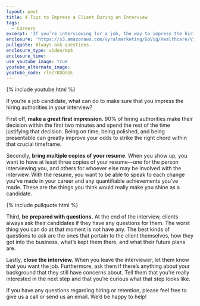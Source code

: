 ```yaml
---
layout: post
title: 4 Tips to Impress a Client During an Interview
tags:
  - Careers
excerpt: 'If you’re interviewing for a job, the way to impress the hiring authorities is to be prepared and be punctual. Today I have four tips to achieve each of these objectives.'
enclosure: 'https://s3.amazonaws.com/vyralmarketing/GoVig/Healthcare/Videos/Hadley+Gayles+%252812-5-2016%2529+Interviewing.mp4'
pullquote: Always ask questions.
enclosure_type: video/mp4
enclosure_time:
use_youtube_image: true
youtube_alternate_image:
youtube_code: rloZrKDQGGE
---
```



{% include youtube.html %}

If you’re a job candidate, what can do to make sure that you impress the hiring authorities in your interview?

First off, **make a great first impression**. 90% of hiring authorities make their decision within the first two minutes and spend the rest of the time justifying that decision. Being on time, being polished, and being presentable can greatly improve your odds to strike the right chord within that crucial timeframe.

Secondly, **bring multiple copies of your resume**. When you show up, you want to have at least three copies of your resume—one for the person interviewing you, and others for whoever else may be involved with the interview. With the resume, you want to be able to speak to each change you’ve made in your career and any quantifiable achievements you’ve made. These are the things you think would really make you shine as a candidate.

{% include pullquote.html %}

Third, **be prepared with questions.** At the end of the interview, clients always ask their candidates if they have any questions for them. The worst thing you can do at that moment is not have any. The best kinds of questions to ask are the ones that pertain to the client themselves, how they got into the business, what’s kept them there, and what their future plans are.

Lastly, **close the interview.** When you leave the interviewer, let them know that you want the job. Furthermore, ask them if there’s anything about your background that they still have concerns about. Tell them that you’re really interested in the next step and that you’re curious what that step looks like.

If you have any questions regarding hiring or retention, please feel free to give us a call or send us an email. We’d be happy to help!
<br>